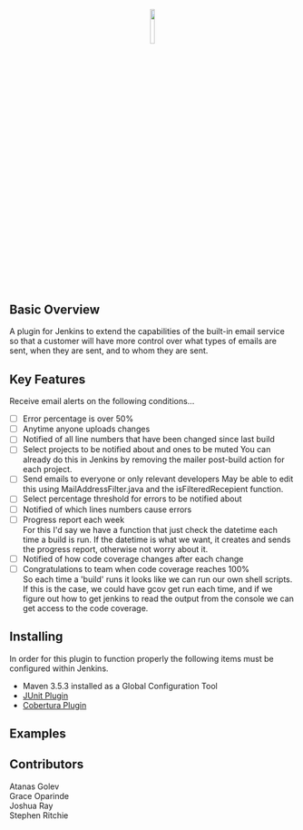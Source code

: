 <p align="center"><img width=12.5% src="https://wiki.jenkins.io/download/attachments/2916393/logo.png?version=1&modificationDate=1302753947000&api=v2"></p>

## Basic Overview
A plugin for Jenkins to extend the capabilities of the built-in email service so that a customer will have more control over what types of emails are sent, when they are sent, and to whom they are sent.
## Key Features
Receive email alerts on the following conditions...
- [ ] Error percentage is over 50%
- [ ] Anytime anyone uploads changes
- [ ] Notified of all line numbers that have been changed since last build
- [ ] Select projects to be notified about and ones to be muted
You can already do this in Jenkins by removing the mailer post-build action for each project.
- [ ] Send emails to everyone or only relevant developers
May be able to edit this using MailAddressFilter.java and the isFilteredRecepient function.
- [ ] Select percentage threshold for errors to be notified about
- [ ] Notified of which lines numbers cause errors
- [ ] Progress report each week<br>
For this I'd say we have a function that just check the datetime each time a build is run.  If the datetime is what we want, it creates and sends the progress report, otherwise not worry about it.
- [ ] Notified of how code coverage changes after each change
- [ ] Congratulations to team when code coverage reaches 100%<br>
So each time a 'build' runs it looks like we can run our own shell scripts.  If this is the case, we could have gcov get run each time, and if we figure out how to get jenkins to read the output from the console we can get access to the code coverage.
## Installing
In order for this plugin to function properly the following items must be configured within Jenkins.
* Maven 3.5.3 installed as a Global Configuration Tool
* [JUnit Plugin](https://wiki.jenkins.io/display/JENKINS/JUnit+Plugin)
* [Cobertura Plugin](https://wiki.jenkins.io/display/JENKINS/Cobertura+Plugin)
## Examples
## Contributors
Atanas Golev<br>
Grace Oparinde<br>
Joshua Ray<br>
Stephen Ritchie<br>
